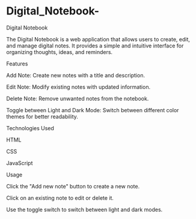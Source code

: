 # Digital_Notebook-
Digital Notebook

The Digital Notebook is a web application that allows users to create, edit, and manage digital notes. It provides a simple and intuitive interface for organizing thoughts, ideas, and reminders.

Features

Add Note: Create new notes with a title and description.

Edit Note: Modify existing notes with updated information.

Delete Note: Remove unwanted notes from the notebook.

Toggle between Light and Dark Mode: Switch between different color themes for better readability.

Technologies Used

HTML

CSS

JavaScript

Usage

Click the "Add new note" button to create a new note.

Click on an existing note to edit or delete it.

Use the toggle switch to switch between light and dark modes.
